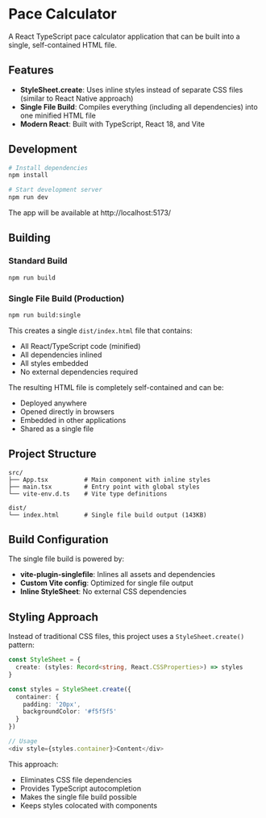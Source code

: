 # Pace Calculator

A React TypeScript pace calculator application that can be built into a single, self-contained HTML file.

## Features

- **StyleSheet.create**: Uses inline styles instead of separate CSS files (similar to React Native approach)
- **Single File Build**: Compiles everything (including all dependencies) into one minified HTML file
- **Modern React**: Built with TypeScript, React 18, and Vite

## Development

```bash
# Install dependencies
npm install

# Start development server
npm run dev
```

The app will be available at http://localhost:5173/

## Building

### Standard Build

```bash
npm run build
```

### Single File Build (Production)

```bash
npm run build:single
```

This creates a single `dist/index.html` file that contains:

- All React/TypeScript code (minified)
- All dependencies inlined
- All styles embedded
- No external dependencies required

The resulting HTML file is completely self-contained and can be:

- Deployed anywhere
- Opened directly in browsers
- Embedded in other applications
- Shared as a single file

## Project Structure

```
src/
├── App.tsx          # Main component with inline styles
├── main.tsx         # Entry point with global styles
└── vite-env.d.ts    # Vite type definitions

dist/
└── index.html       # Single file build output (143KB)
```

## Build Configuration

The single file build is powered by:

- **vite-plugin-singlefile**: Inlines all assets and dependencies
- **Custom Vite config**: Optimized for single file output
- **Inline StyleSheet**: No external CSS dependencies

## Styling Approach

Instead of traditional CSS files, this project uses a `StyleSheet.create()` pattern:

```typescript
const StyleSheet = {
  create: (styles: Record<string, React.CSSProperties>) => styles
}

const styles = StyleSheet.create({
  container: {
    padding: '20px',
    backgroundColor: '#f5f5f5'
  }
})

// Usage
<div style={styles.container}>Content</div>
```

This approach:

- Eliminates CSS file dependencies
- Provides TypeScript autocompletion
- Makes the single file build possible
- Keeps styles colocated with components
